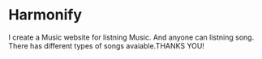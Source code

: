# Harmonify
I create a Music website for listning Music. And anyone can listning song. There has different types of songs avaiable.THANKS YOU!
